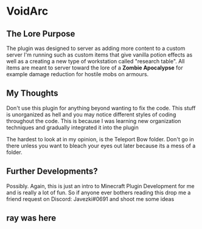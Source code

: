 # VoidArc

## The Lore Purpose

The plugin was designed to server as adding more content to a custom server I'm running such as custom items that give vanilla potion effects
as well as a creating a new type of workstation called "research table". All items are meant to server toward the lore of a **Zombie Apocalypse** 
for example damage reduction for hostile mobs on armours. 

## My Thoughts

Don't use this plugin for anything beyond wanting to fix the code. This stuff is unorganized as hell and you may notice different styles of coding 
throughout the code. This is because I was learning new organization techniques and gradually integrated it into the plugin

The hardest to look at in my opinion, is the Teleport Bow folder. Don't go in there unless you want to bleach your eyes out later because its a 
mess of a folder.

## Further Developments?

Possibly. Again, this is just an intro to Minecraft Plugin Development for me and is really a lot of fun. So if anyone ever bothers reading this drop me a friend request on Discord: Javezki#0691 and shoot me some ideas

## ray was here



